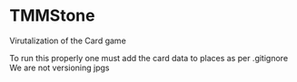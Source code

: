 # TMMStone
Virutalization of the Card game


To run this properly one must add the card data to places as per .gitignore
We are not versioning jpgs
